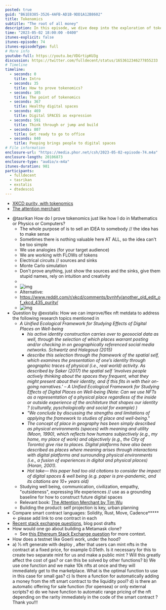 ```yaml
---
posted: true
guid: "B61E8385-3526-4AFB-AD1B-9DD1A12B8602"
title: Tokenomics
subtitle: "The root of all money"
description: In this episode, we dive deep into the exploration of tokenomics. We learn about the importance of intuitive understanding and creative mindset while dealing with tokenomics. We also address questions from the audience and share insights into intriguing topics such as digital spaces, smart contract languages, NFTs and how to construct future digital spaces.
time: "2023-05-02 18:00:00 -0400"
itunes-explicit: false
itunes-episode: 74
itunes-episodeType: full
# More info
youtube-full: https://youtu.be/VDGrtipKU3g
discussion: https://twitter.com/fulldecent/status/1653612346277855233
# Timeline
timeline:
  - seconds: 0
    title: Intro
  - seconds: 35
    title: How to prove tokenomics?
  - seconds: 105
    title: The point of tokenomics
  - seconds: 367
    title: Healthy digital spaces
  - seconds: 469
    title: Digital SPACES as expression
  - seconds: 591
    title: Think through or jump and build
  - seconds: 807
    title: Get ready to go to office
  - seconds: 840
    title: Pooping brings people to digital spaces
# File information
enclosure-url: "https://media.phor.net/csh/2023-05-02-episode-74.m4a"
enclosure-length: 20106873
enclosure-type: "audio/x-m4a"
itunes-duration: 981
participants:
  - fulldecent
  - tasrikan
  - exstalis
  - dtedesco1
---
```


- [XKCD purity, with tokenomics](https://www.reddit.com/r/xkcd/comments/bvnhfy/another_old_edit_of_xkcd_435_purity/)
- [The attention merchant](https://www.amazon.com/Attention-Merchants-Scramble-Inside-Heads/dp/0804170045)

<!--end of quick notes-->

- @tasrikan How do I prove tokenomics just like how I do in Mathematics or Physics or Computers?
  - The whole purpose of is to sell an IDEA to somebody // the idea has to make sense
  - Sometimes there is nothing valuable here AT ALL, so the idea can't be too simple
  - We use analogies (for your target audience)
  - We are working with FLOWs of tokens
  - Electrical circuits // sources and sinks
  - Monte Carlo simulation
  - Don't prove anything, just show the sources and the sinks, give them stupid names, rely on intuition and creativity
  - 
  - ![img](https://lh7-us.googleusercontent.com/d_gwiOcV5yr2VAFOayJKF5VrWoRKvNDc7dDRGZg_35J6YUxRIjVYBg4Fkl3ooIrJyMWb83cUEwFpzCxBkseN9AqQ1rtdWBi9j4k85PPgyvqGpA63CXKyQn7pPPJuJXoqiYr-eNI_67dZmypR1QJQi9o)
  - Alternative:
  - https://www.reddit.com/r/xkcd/comments/bvnhfy/another_old_edit_of_xkcd_435_purity/
  - ![img](https://lh7-us.googleusercontent.com/oKhoKBg9KNVpmfRPPQpKG_jMPyRPW_ixf0g0MVbUNBJGlAoFy0d5bPJN5iHP1JHigCJs9054bfRzze7Ewvc4vD3_wACXf2MHlRG8Ve4I-2-MENy4PnpfPdBkdz-eaL-VTPOaHYRjY5MqUL1zHVExH3k)
- Question by @exstalis: How we can improve/flex nft metdata to address the following research topics mentioned in
  - *A Unified Ecological Framework for Studying Effects of Digital Places on Well-being*
    - *his active identity construction carries over to geosocial data as well, through* *the selection of which places warrant posting and/or checking in on geographically referenced* *social media networks. Schwartz and Halegoua (2015)*
    - *describe this selection through the* *framework of the spatial self, which examines the presentation of one’s identity through* *geographic traces of physical (i.e., real world) activity. As described by Saker (2017) the spatial* *self ‘involves people actively thinking about the spaces they frequent, what they might present* *about their identity, and if this fits in with their on-going narratives.’ –* *A Unified Ecological Framework for Studying Effects of Digital Places on Well-being (Note: Can we use NFTs as a representation of a physical place regardless of the inside or outside experience of the architeture that shapes our identity ? (culturally, pyschologically and social for example) )*
    - *"We conclude by discussing the strengths and limitations of applying the framework to studies of place and well-being."*
    - *The concept of place in geography has been simply described as physical environments (spaces) with meaning and utility (Moon, 1990), which reflects how humans subjectively (e.g., my home, my place of work) and objectively (e.g., the City of Toronto) give rise to places. Digital platforms have also been described as places where meaning arises through interactions with digital platforms and surrounding physical environments (i.e., a fusion of experiences in digital and physical places) (Horan, 2001).* 
    - *Hot take— this paper had too old citations to consider the impact of digital spaces & well being (e.g. paper is pre-pandemic, and its citations are 10+ years old)*
  - Studying well being, communication, civilization, empathy, "outsideness", expressing life experiences // use as a grounding baseline for how to construct future digital spaces
  - Relevant book: [The Attention Merchant by Tim Wu](https://www.amazon.com/Attention-Merchants-Scramble-Inside-Heads/dp/0804170045/ref=d_pd_sbs_vft_none_sccl_2_1/133-2211110-6911630?pd_rd_w=SaD9L&content-id=amzn1.sym.1e7a0ba4-f11f-4432-b7d8-1aaa3945be18&pf_rd_p=1e7a0ba4-f11f-4432-b7d8-1aaa3945be18&pf_rd_r=V8943C2FR7CMEHKT0KD2&pd_rd_wg=aB7uL&pd_rd_r=0f031912-d047-4a65-8270-c4de82e4a2ac&pd_rd_i=0804170045&psc=1)
  - Building the product: self projection is key, urban planning
- Compare smart contract languages: Solidity, Rust, Move, Cadence***** ← please add link to one contract in each
- [Recent stack exchange questions](https://ethereum.stackexchange.com/search?q=[erc-721]+[nft]+answers%3A0), blog post drafts
- How would one go about building a Metamask clone?
  - See [this Ethereum Stack Exchange question](https://ethereum.stackexchange.com/questions/139412/how-do-i-make-a-crypto-browser-extension-like-metamask) for more context.
- How does a testnet like Goerli work, under the hood? 
- a) ⅓ nft generate with deploy , after that users can mint nfts in the contract at a fixed price, for example 0.01eth. Is it necessary for this to create two separate mint for us and make a public mint ? Will this greatly affect the cost of gas? or can this be solved by other functions?
  b) We use one function and we make 10k nfts at once and they will immediately get to the marketplace. What is the optimal function to use in this case for small gas?
  c) Is there a function for automatically adding a money from the nft smart contract to the liquidity pool? 
  d) is there an automatic offering for sale function (for opensea) or only external scripts? 
  e) do we have function to automatic range pricing of the nft depending on the rarity immediately in the code of the smart contract ? Thank you!!!